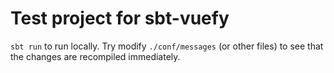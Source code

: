 Test project for sbt-vuefy
============================

`sbt run` to run locally. Try modify `./conf/messages` (or other files) to see that the changes are recompiled immediately.

